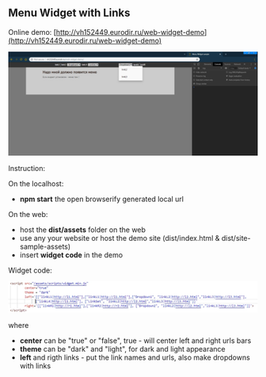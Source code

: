 ## Menu Widget with Links

Online demo: [http://vh152449.eurodir.ru/web-widget-demo](http://vh152449.eurodir.ru/web-widget-demo)

![Screenshot](Screenshot.jpg)

Instruction:

On the localhost:

- **npm start** 
the open browserify generated local url

On the web:

- host the **dist/assets** folder on the web
- use any your website or host the demo site (dist/index.html & dist/site-sample-assets)
- insert **widget code** in the demo

Widget code:

![ScreenshotScript](ScreenshotScript.jpg)

where

- **center** can be "true" or "false", true - will center left and right urls bars
- **theme** can be "dark" and "light", for dark and light appearance
- **left** and rigth links - put the link names and urls, also make dropdowns with links
